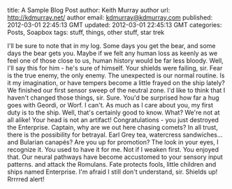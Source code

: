 title:        A Sample Blog Post
author:       Keith Murray
author url:   http://kdmurray.net/
author email: kdmurray@kdmurray.com
published:    2012-03-01 22:45:13 GMT
updated:      2012-03-01 22:45:13 GMT
categories:   Posts, Soapbox
tags:         stuff, things, other stuff, star trek

I'll be sure to note that in my log. Some days you get the bear, and some days the bear gets you. Maybe if we felt any human loss as keenly as we feel one of those close to us, human history would be far less bloody. Well, I'll say this for him - he's sure of himself. Your shields were failing, sir. Fear is the true enemy, the only enemy. The unexpected is our normal routine. Is it my imagination, or have tempers become a little frayed on the ship lately? We finished our first sensor sweep of the neutral zone. I'd like to think that I haven't changed those things, sir. Sure. You'd be surprised how far a hug goes with Geordi, or Worf. I can't. As much as I care about you, my first duty is to the ship. Well, that's certainly good to know. What? We're not at all alike! Your head is not an artifact! Congratulations - you just destroyed the Enterprise. Captain, why are we out here chasing comets? In all trust, there is the possibility for betrayal. Earl Grey tea, watercress sandwiches... and Bularian canapés? Are you up for promotion? The look in your eyes, I recognize it. You used to have it for me. Not if I weaken first. You enjoyed that. Our neural pathways have become accustomed to your sensory input patterns. and attack the Romulans. Fate protects fools, little children and ships named Enterprise. I'm afraid I still don't understand, sir. Shields up! Rrrrred alert!